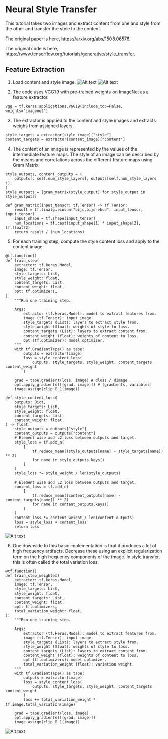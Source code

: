 # Neural Style Transfer

This tutorial takes two images and extract content from one and style from the other and transfer the style to the content.

The original paper is here, https://arxiv.org/abs/1508.06576.

The original code is here, https://www.tensorflow.org/tutorials/generative/style_transfer.

## Feature Extraction

1. Load content and style image.
![Alt text](./images/content_image.jpeg)
![Alt text](./images/style_image.jpeg)

2. The code uses VGG19 with pre-trained weights on ImageNet as a feature extractor.
```
vgg = tf.keras.applications.VGG19(include_top=False, weights="imagenet")
```

3. The extractor is applied to the content and style images and extracts weighs from assigned layers.
```
style_targets = extractor(style_image)["style"]
content_targets = extractor(content_image)["content"]
```

4. The content of an image is represented by the values of the intermediate feature maps. The style of an image can be described by the means and correlations across the different feature maps using Gram Matrix.
```
style_outputs, content_outputs = (
    outputs[: self.num_style_layers], outputs[self.num_style_layers :],
)
style_outputs = [gram_matrix(style_output) for style_output in style_outputs]

def gram_matrix(input_tensor: tf.Tensor) -> tf.Tensor:
    result = tf.linalg.einsum("bijc,bijd->bcd", input_tensor, input_tensor)
    input_shape = tf.shape(input_tensor)
    num_locations = tf.cast(input_shape[1] * input_shape[2], tf.float32)
    return result / (num_locations)
```

5. For each training step, compute the style content loss and apply to the content image.
```
@tf.function()
def train_step(
    extractor: tf.keras.Model,
    image: tf.Tensor,
    style_targets: List,
    style_weight: float,
    content_targets: List,
    content_weight: float,
    opt: tf.optimizers,
):
    """Run one training step.

    Args:
        extractor (tf.keras.Model): model to extract features from.
        image (tf.Tensor): input image.
        style_targets (List): layers to extract style from.
        style_weight (float): weights of style to loss.
        content_targets (List): layers to extract content from.
        content_weight (float): weights of content to loss.
        opt (tf.optimizer): model optimizer.
    """
    with tf.GradientTape() as tape:
        outputs = extractor(image)
        loss = style_content_loss(
            outputs, style_targets, style_weight, content_targets, content_weight
        )

    grad = tape.gradient(loss, image) # dloss / dimage
    opt.apply_gradients([(grad, image)]) # [gradients, variables]
    image.assign(clip_0_1(image))

def style_content_loss(
    outputs: Dict,
    style_targets: List,
    style_weight: float,
    content_targets: List,
    content_weight: float,
) -> float:
    style_outputs = outputs["style"]
    content_outputs = outputs["content"]
    # Element wise add L2 loss between outputs and target.
    style_loss = tf.add_n(
        [
            tf.reduce_mean((style_outputs[name] - style_targets[name]) ** 2)
            for name in style_outputs.keys()
        ]
    )
    style_loss *= style_weight / len(style_outputs)

    # Element wise add L2 loss between outputs and target.
    content_loss = tf.add_n(
        [
            tf.reduce_mean((content_outputs[name] - content_targets[name]) ** 2)
            for name in content_outputs.keys()
        ]
    )
    content_loss *= content_weight / len(content_outputs)
    loss = style_loss + content_loss
    return loss
```
![Alt text](./images/train_image.jpeg)

6. One downside to this basic implementation is that it produces a lot of high frequency artifacts. Decrease these using an explicit regularization term on the high frequency components of the image. In style transfer, this is often called the total variation loss.
```
@tf.function()
def train_step_weighted(
    extractor: tf.keras.Model,
    image: tf.Tensor,
    style_targets: List,
    style_weight: float,
    content_targets: List,
    content_weight: float,
    opt: tf.optimizers,
    total_variation_weight: float,
):
    """Ron one training step.

    Args:
        extractor (tf.keras.Model): model to extract features from.
        image (tf.Tensor): input image.
        style_targets (List): layers to extract style from.
        style_weight (float): weights of style to loss.
        content_targets (List): layers to extract content from.
        content_weight (float): weights of content to loss.
        opt (tf.optimizers): model optimizer.
        total_variation_weight (float): variation weight.
    """
    with tf.GradientTape() as tape:
        outputs = extractor(image)
        loss = style_content_loss(
            outputs, style_targets, style_weight, content_targets, content_weight
        )
        loss += total_variation_weight * tf.image.total_variation(image)

    grad = tape.gradient(loss, image)
    opt.apply_gradients([(grad, image)])
    image.assign(clip_0_1(image))
```
![Alt text](./images/train_weighted_image.jpeg)
